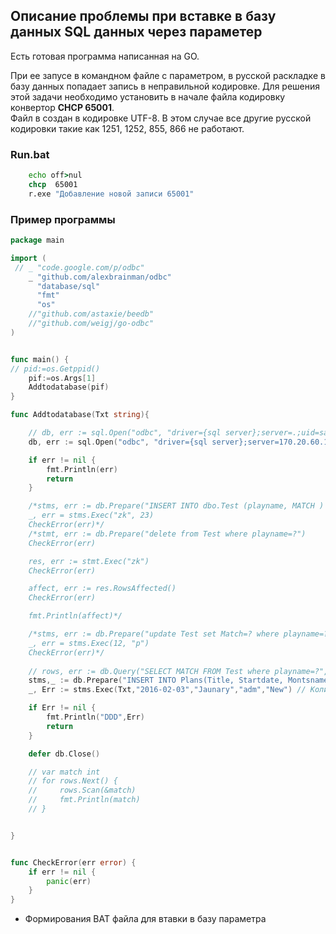 

## Описание проблемы при вставке в базу данных SQL данных через параметер

Есть готовая программа написанная на GO. 

При ее запусе в командном файле с параметром, в русской раскладке в базу данных попадает запись в неправильной кодировке.
Для решения этой задачи необходимо установить в начале файла кодировку конвертор **CHCP 65001**.      
Файл в создан в кодировке UTF-8. В этом случае все другие русской кодировки такие как 1251, 1252, 855, 866 не работают.  

### Run.bat

```bat
    echo off>nul         
    chcp  65001       
    r.exe "Добавление новой записи 65001"       
```


### Пример программы

```go
package main

import (
 // _ "code.google.com/p/odbc"
    _ "github.com/alexbrainman/odbc"
      "database/sql"
      "fmt"
      "os"
    //"github.com/astaxie/beedb"
    //"github.com/weigj/go-odbc"
)


func main() {
// pid:=os.Getppid()
    pif:=os.Args[1]
    Addtodatabase(pif)
}

func Addtodatabase(Txt string){

    // db, err := sql.Open("odbc", "driver={sql server};server=.;uid=sa;pwd=password;database=DB")
    db, err := sql.Open("odbc", "driver={sql server};server=170.20.60.1;uid=User1;pwd=Password;database=DB")

    if err != nil {
        fmt.Println(err)
        return
    }

    /*stms, err := db.Prepare("INSERT INTO dbo.Test (playname, MATCH ) VALUES ( ?, ? )")
    _, err = stms.Exec("zk", 23)
    CheckError(err)*/
    /*stmt, err := db.Prepare("delete from Test where playname=?")
    CheckError(err)

    res, err := stmt.Exec("zk")
    CheckError(err)

    affect, err := res.RowsAffected()
    CheckError(err)

    fmt.Println(affect)*/

    /*stms, err := db.Prepare("update Test set Match=? where playname=?")
    _, err = stms.Exec(12, "p")
    CheckError(err)*/
    
    // rows, err := db.Query("SELECT MATCH FROM Test where playname=?", "p")
    stms,_ := db.Prepare("INSERT INTO Plans(Title, Startdate, Montsname, [User], Description) VALUES(?,?,?,?,?)")
    _, Err := stms.Exec(Txt,"2016-02-03","Jaunary","adm","New") // Количество столько же сколько и переменніх

    if Err != nil {
        fmt.Println("DDD",Err)
        return
    }

    defer db.Close()

    // var match int
    // for rows.Next() {
    //     rows.Scan(&match)
    //     fmt.Println(match)
    // }


}


func CheckError(err error) {
    if err != nil {
        panic(err)
    }
}
```

* Формирования BAT файла для втавки в базу параметра
